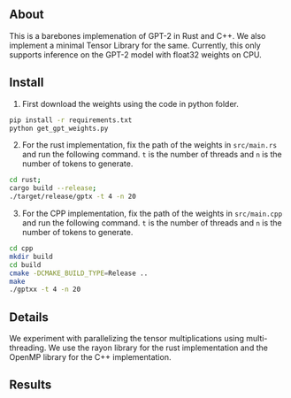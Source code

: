 ## About
This is a barebones implemenation of GPT-2 in Rust and C++. We also implement a minimal Tensor Library for the same. Currently, this only supports inference on the GPT-2 model with float32 weights on CPU. 

## Install

1. First download the weights using the code in python folder.
```bash
pip install -r requirements.txt
python get_gpt_weights.py
```

2. For the rust implementation, fix the path of the weights in `src/main.rs` and run the following command. `t` is the number of threads and `n` is the number of tokens to generate.
```bash
cd rust;
cargo build --release;
./target/release/gptx -t 4 -n 20
```

3. For the CPP implementation, fix the path of the weights in `src/main.cpp` and run the following command. `t` is the number of threads and `n` is the number of tokens to generate.
```bash
cd cpp
mkdir build
cd build
cmake -DCMAKE_BUILD_TYPE=Release ..
make
./gptxx -t 4 -n 20
```

## Details
We experiment with parallelizing the tensor multiplications using multi-threading. We use the rayon library for the rust implementation and the OpenMP library for the C++ implementation.

## Results